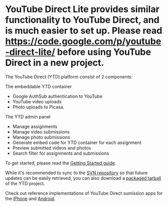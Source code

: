 # YouTube Direct Lite provides similar functionality to YouTube Direct, and is much easier to set up. Please read https://code.google.com/p/youtube-direct-lite/ before using YouTube Direct in a new project. #

The YouTube Direct (YTD) platform consist of 2 components:

The embeddable YTD container
  * Google AuthSub authentication to YouTube
  * YouTube video uploads
  * Photo uploads to Picasa.

The YTD admin panel
  * Manage assignments
  * Manage video submissions
  * Manage photo submissions
  * Generate embed code for YTD container for each assignment
  * Preview submitted videos and photos
  * Search filter for assignments and submissions

To get started, please read the [Getting Started guide](GettingStarted.md).

While it's recommended to sync to the [SVN repository](http://code.google.com/p/youtube-direct/source/checkout) so that future updates can be easily retrieved, you can also download a [packaged tarball](http://code.google.com/p/youtube-direct/downloads/list) of the YTD project.

Check out reference implementations of YouTube Direct sumission apps for the [iPhone](http://code.google.com/p/ytd-iphone/) and [Android](http://code.google.com/p/ytd-android/).